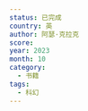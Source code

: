 ```yaml
---
status: 已完成
country: 英
author: 阿瑟·克拉克
score:
year: 2023
month: 10
category:
  - 书籍
tags:
  - 科幻
---
```

